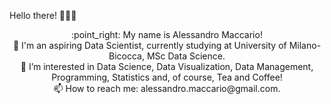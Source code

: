 Hello there! 👋🤓👋

<center>
:point_right: My name is Alessandro Maccario! <br/>
🌱 I'm an aspiring <bold>Data Scientist</bold>, currently studying at University of Milano-Bicocca, MSc Data Science. <br/>
👀 I’m interested in Data Science, Data Visualization, Data Management, Programming, Statistics and, of course, Tea and Coffee! <br/>
📫 How to reach me: alessandro.maccario@gmail.com.
</center>
